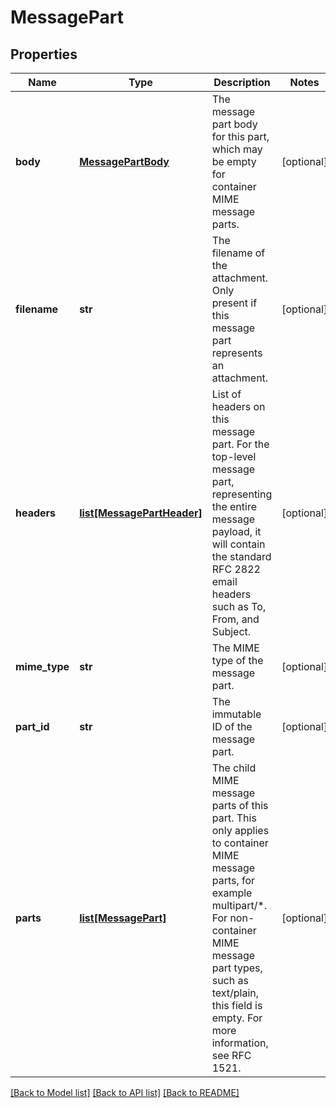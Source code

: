 # MessagePart

## Properties
Name | Type | Description | Notes
------------ | ------------- | ------------- | -------------
**body** | [**MessagePartBody**](MessagePartBody.md) | The message part body for this part, which may be empty for container MIME message parts. | [optional] 
**filename** | **str** | The filename of the attachment. Only present if this message part represents an attachment. | [optional] 
**headers** | [**list[MessagePartHeader]**](MessagePartHeader.md) | List of headers on this message part. For the top-level message part, representing the entire message payload, it will contain the standard RFC 2822 email headers such as To, From, and Subject. | [optional] 
**mime_type** | **str** | The MIME type of the message part. | [optional] 
**part_id** | **str** | The immutable ID of the message part. | [optional] 
**parts** | [**list[MessagePart]**](MessagePart.md) | The child MIME message parts of this part. This only applies to container MIME message parts, for example multipart/*. For non- container MIME message part types, such as text/plain, this field is empty. For more information, see RFC 1521. | [optional] 

[[Back to Model list]](../README.md#documentation-for-models) [[Back to API list]](../README.md#documentation-for-api-endpoints) [[Back to README]](../README.md)


